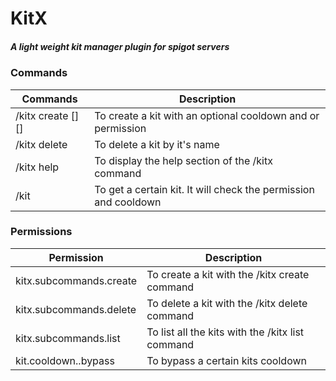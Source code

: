# KitX
##### A light weight kit manager plugin for spigot servers

### Commands
Commands | Description 
--- | ---
/kitx create <kitname> [<cooldown>] [<permission>] | To create a kit with an optional cooldown and or permission
/kitx delete <kitname> | To delete a kit by it's name
/kitx help | To display the help section of the /kitx command
/kit <kitname> | To get a certain kit. It will check the permission and cooldown

### Permissions
Permission | Description 
--- | ---
kitx.subcommands.create | To create a kit with the /kitx create command
kitx.subcommands.delete | To delete a kit with the /kitx delete command
kitx.subcommands.list | To list all the kits with the /kitx list command
kit.cooldown.<kitname>.bypass | To bypass a certain kits cooldown